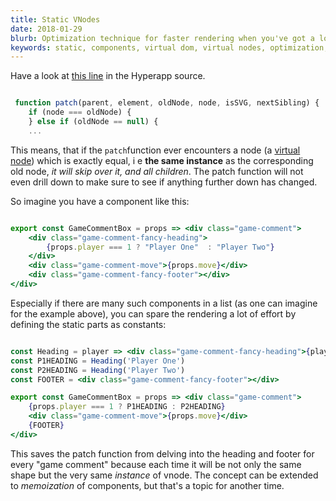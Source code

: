 ```yaml
---
title: Static VNodes
date: 2018-01-29
blurb: Optimization technique for faster rendering when you've got a lot of static html
keywords: static, components, virtual dom, virtual nodes, optimization, performance
---
```


Have a look at [this line](https://github.com/hyperapp/hyperapp/blob/904c3b00adfd2ed8f0bafc130a743f308fa2d3c3/src/index.js#L221) in the Hyperapp source.

```js

 function patch(parent, element, oldNode, node, isSVG, nextSibling) {
    if (node === oldNode) {
    } else if (oldNode == null) {
    ...

```

This means, that if the `patch`function ever encounters a node (a [virtual node](https://github.com/hyperapp/hyperapp/blob/1.0.2/docs/concepts/vnodes.md)) which
is exactly equal, i e **the same instance** as the corresponding old node, *it will skip over it, and all children*. The patch function will not even drill down to make sure to see if anything further down has changed.

So imagine you have a component like this:

```jsx

export const GameCommentBox = props => <div class="game-comment">
    <div class="game-comment-fancy-heading">
        {props.player === 1 ? "Player One"  : "Player Two"}
    </div>
    <div class="game-comment-move">{props.move}</div>
    <div class="game-comment-fancy-footer"></div>
</div>
```

Especially if there are many such components in a list (as one can imagine for the example above), you can spare the rendering a lot of effort by defining the static parts as constants:

```jsx

const Heading = player => <div class="game-comment-fancy-heading">{player}</div>
const P1HEADING = Heading('Player One')
const P2HEADING = Heading('Player Two')
const FOOTER = <div class="game-comment-fancy-footer"></div>

export const GameCommentBox = props => <div class="game-comment">
    {props.player === 1 ? P1HEADING : P2HEADING}
    <div class="game-comment-move">{props.move}</div>
    {FOOTER}
</div>

```

This saves the patch function from delving into the heading and footer for every "game comment" because each time it will be not only the same shape but the very same *instance* of vnode. The concept can be extended to *memoization* of components, but that's a topic for another time.